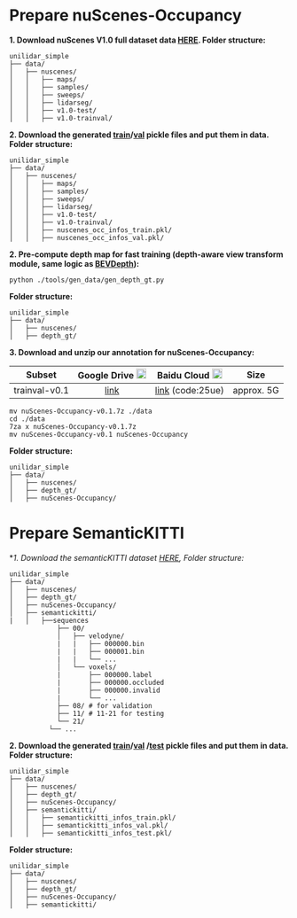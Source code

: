 # Prepare nuScenes-Occupancy

**1. Download nuScenes V1.0 full dataset data [HERE](https://www.nuscenes.org/download). Folder structure:**

```
unilidar_simple
├── data/
│   ├── nuscenes/
│   │   ├── maps/
│   │   ├── samples/
│   │   ├── sweeps/
│   │   ├── lidarseg/
│   │   ├── v1.0-test/
│   │   ├── v1.0-trainval/
```

**2. Download the generated [train](https://github.com/JeffWang987/OpenOccupancy/releases/tag/train_pkl)/[val](https://github.com/JeffWang987/OpenOccupancy/releases/tag/val_pkl) pickle files and put them in data. Folder structure:**

```
unilidar_simple
├── data/
│   ├── nuscenes/
│   │   ├── maps/
│   │   ├── samples/
│   │   ├── sweeps/
│   │   ├── lidarseg/
│   │   ├── v1.0-test/
│   │   ├── v1.0-trainval/
│   │   ├── nuscenes_occ_infos_train.pkl/
│   │   ├── nuscenes_occ_infos_val.pkl/
```

**2. Pre-compute depth map for fast training (depth-aware view transform module, same logic as [BEVDepth](https://github.com/Megvii-BaseDetection/BEVDepth)):**
```
python ./tools/gen_data/gen_depth_gt.py
```
**Folder structure:**
```
unilidar_simple
├── data/
│   ├── nuscenes/
│   ├── depth_gt/
```

**3. Download and unzip our annotation for nuScenes-Occupancy:**

| Subset | Google Drive <img src="https://ssl.gstatic.com/docs/doclist/images/drive_2022q3_32dp.png" alt="Google Drive" width="18"/> | Baidu Cloud <img src="https://nd-static.bdstatic.com/m-static/v20-main/favicon-main.ico" alt="Baidu Yun" width="18"/> | Size |
| :---: | :---: | :---: | :---: |
| trainval-v0.1 | [link](https://drive.google.com/file/d/1vTbgddMzUN6nLyWSsCZMb9KwihS7nPoH/view?usp=sharing) | [link](https://pan.baidu.com/s/1Wu1EYa7vrh8KS8VPTIny5Q) (code:25ue) | approx. 5G |

```
mv nuScenes-Occupancy-v0.1.7z ./data
cd ./data
7za x nuScenes-Occupancy-v0.1.7z
mv nuScenes-Occupancy-v0.1 nuScenes-Occupancy
```
**Folder structure:**

```
unilidar_simple
├── data/
│   ├── nuscenes/
│   ├── depth_gt/
│   ├── nuScenes-Occupancy/
```

# Prepare SemanticKITTI

**1. Download the semanticKITTI dataset [HERE](https://http://www.semantic-kitti.org/dataset.html), Folder structure:*

```
unilidar_simple
├── data/
│   ├── nuscenes/
│   ├── depth_gt/
│   ├── nuScenes-Occupancy/
│   ├── semantickitti/
|   │   ├──sequences
            ├── 00/           
            │   ├── velodyne/	
            |   |	├── 000000.bin
            |   |	├── 000001.bin
            |   |	└── ...
            │   └── voxels/ 
            |       ├── 000000.label
            |       ├── 000000.occluded
            |       ├── 000000.invalid
            |       └── ...
            ├── 08/ # for validation
            ├── 11/ # 11-21 for testing
            └── 21/
          └── ...
```

**2. Download the generated [train](https://drive.google.com/file/d/1AlbseAbUkBrVjEZTbDbYcsA3l6LqqTEO/view?usp=drive_link)/[val](https://drive.google.com/file/d/1gF7rHdZqzcu2mwjzflKF5jcE-wOue0CI/view?usp=drive_link) /[test](https://drive.google.com/file/d/1InCnqx2oIKxIB9Kjb89RPcLood-a__2q/view?usp=drive_link) pickle files and put them in data. Folder structure:**

```
unilidar_simple
├── data/
│   ├── nuscenes/
│   ├── depth_gt/
│   ├── nuScenes-Occupancy/
│   ├── semantickitti/
│   │   ├── semantickitti_infos_train.pkl/
│   │   ├── semantickitti_infos_val.pkl/
│   │   ├── semantickitti_infos_test.pkl/
```

**Folder structure:**

```
unilidar_simple
├── data/
│   ├── nuscenes/
│   ├── depth_gt/
│   ├── nuScenes-Occupancy/
│   ├── semantickitti/
```

